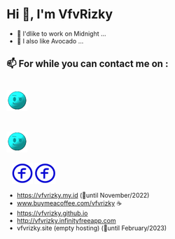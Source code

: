 # Hi 👋, I'm VfvRizky
- 🌙 I'dlike to work on Midnight ...
- 🥑 I also like Avocado ...

## 📫 For while you can contact me on :

# [![website](./icon/web-cyan.svg)](https://vfvrizky.my.id#gh-light-mode-only)
# [![website](./icon/web-cyan.svg)](https://vfvrizky.my.id#gh-dark-mode-only)
&nbsp;&nbsp;
[![website](./icon/fb-blue.svg)](https://id-id.facebook.com/risky.pernanda.16#gh-light-mode-only)
[![website](./icon/fb-blue.svg)](https://id-id.facebook.com/risky.pernanda.16#gh-dark-mode-only)
&nbsp;&nbsp;

- https://vfvrizky.my.id (📆until November/2022)
- www.buymeacoffee.com/vfvrizky ☕
- https://vfvrizky.github.io 
- http://vfvrizky.infinityfreeapp.com
- vfvrizky.site (empty hosting) (📆until February/2023)
<!---
VfvRizky/VfvRizky is a ✨ special ✨ repository because its `README.md` (this file) appears on your GitHub profile.
You can click the Preview link to take a look at your changes.
--->
